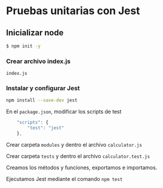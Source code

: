 # Pruebas unitarias con Jest

## Inicializar node 

```sh
$ npm init -y
```

### Crear archivo index.js

`index.js`

### Instalar y configurar Jest

```sh
npm install --save-dev jest
```

En el `package.json`, modificar los scripts de test

```javascript
    "scripts": {
        "test": "jest"
    },
```
Crear carpeta `modules` y dentro el archivo `calculator.js`

Crear carpeta `tests` y dentro el archivo `calculator.test.js`

Creamos los métodos y funciones, exportamos e importamos.

Ejecutamos Jest mediante el comando 
`npm test`